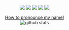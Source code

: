 <p align="center">
<a href= "https://blog.codedaokysu.com/"><img src="https://img.icons8.com/material-outlined/26/000000/ball-point-pen.png"/></a>
<a href= "https://www.linkedin.com/in/quangpro1610/"><img src="https://img.icons8.com/material-outlined/30/000000/linkedin.png"/></a>
<a href= "https://www.youtube.com/c/Viaiemradi321"><img src="https://img.icons8.com/material-outlined/30/000000/youtube.png"/></a>
<a href= "https://dev.to/quangpro1610"><img src="https://img.icons8.com/windows/32/000000/dev.png"/></a>
<a href= "https://twitter.com/quangpro1610"><img src="https://img.icons8.com/material-outlined/30/000000/twitter.png"/></a>
</p>

<p  align="center">
  <a href="https://raw.githubusercontent.com/quangpro1610/quangpro1610/master/resources/quang.mp3">How to pronounce my name!</a></br>
  <img src="https://github-readme-stats.vercel.app/api/?username=quangpro1610&show_icons=true&title_color=fffffff&icon_color=000000&text_color=000000" alt="github stats"/></br>
</p>
